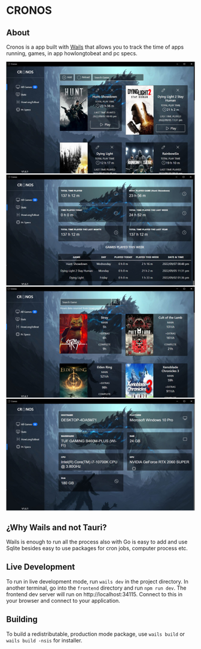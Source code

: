 # CRONOS

## About

Cronos is a app built with  [Wails](https://wails.io/) that allows you to track the time of apps running, games, in app howlongtobeat and pc specs.

![Alt text](images/inapp/1.jpeg?raw=true "Games")
![Alt text](images/inapp/2.jpeg?raw=true "Stats")
![Alt text](images/inapp/3.jpeg?raw=true "HowLongTobeat")
![Alt text](images/inapp/4.jpeg?raw=true "Pc Specs")

## ¿Why Wails and not Tauri?

Wails is enough to run all the process also with Go is easy to add and use Sqlite besides easy to use packages for cron jobs, computer process etc.

## Live Development

To run in live development mode, run `wails dev` in the project directory. In another terminal, go into the `frontend`
directory and run `npm run dev`. The frontend dev server will run on http://localhost:34115. Connect to this in your
browser and connect to your application.

## Building

To build a redistributable, production mode package, use `wails build` or `wails build -nsis` for installer.
